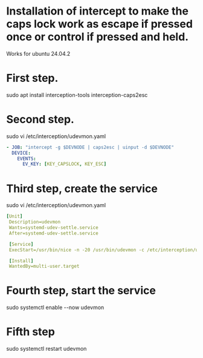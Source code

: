 # Installation of intercept to make the caps lock work as escape if pressed once or control if pressed and held.

Works for ubuntu 24.04.2

# First step.
sudo apt install interception-tools interception-caps2esc 

# Second step.
sudo vi /etc/interception/udevmon.yaml
```yaml
- JOB: "intercept -g $DEVNODE | caps2esc | uinput -d $DEVNODE"
  DEVICE:
    EVENTS:
      EV_KEY: [KEY_CAPSLOCK, KEY_ESC]
```

# Third step, create the service
sudo vi /etc/interception/udevmon.yaml
```yaml
[Unit]
 Description=udevmon
 Wants=systemd-udev-settle.service
 After=systemd-udev-settle.service

 [Service]
 ExecStart=/usr/bin/nice -n -20 /usr/bin/udevmon -c /etc/interception/udevmon.yaml

 [Install]
 WantedBy=multi-user.target
```                              

# Fourth step, start the service
sudo systemctl enable --now udevmon

# Fifth step
sudo systemctl restart udevmon
